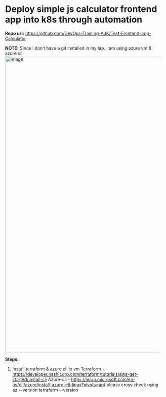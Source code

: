 # Deploy simple js calculator frontend app into k8s through automation
**Repo url:** https://github.com/DevOps-Training-AJK/Test-Frontend-app-Calculator


**NOTE:** Since i don't have a git installed in my lap. I am using azure vm & azure cli
<img width="959" alt="image" src="https://github.com/user-attachments/assets/68746793-b2d7-440f-ae5d-a6eed3deebeb" />

**Steps:**
1. Install terraform & azure cli in vm
   Terraform - https://developer.hashicorp.com/terraform/tutorials/aws-get-started/install-cli
   Azure-cli - https://learn.microsoft.com/en-us/cli/azure/install-azure-cli-linux?pivots=apt
   please cross check using
   az --version
   terraform --version
   
